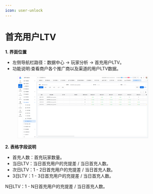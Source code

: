 ```yaml
---
icon: user-unlock
---
```


# 首充用户LTV

**1. 界面位置**

* 左侧导航栏路径：数据中心 → 玩家分析 → 首充用户LTV。
* 功能说明:查看商户各个推广商以及渠道的用户LTV数据。

<figure><img src="../../.gitbook/assets/image (36).png" alt=""><figcaption></figcaption></figure>

**2. 表格字段说明**

* 首充人数：首充玩家数量。
* 当日LTV：当日首充用户的充提差 / 当日首充人数。
* 次日LTV：1 - 2日首充用户的充提差 / 当日首充人数。
* 3日LTV：1 - 3日首充用户的充提差 / 当日首充人数。

N日LTV：1 - N日首充用户的充提差 / 当日首充人数。

